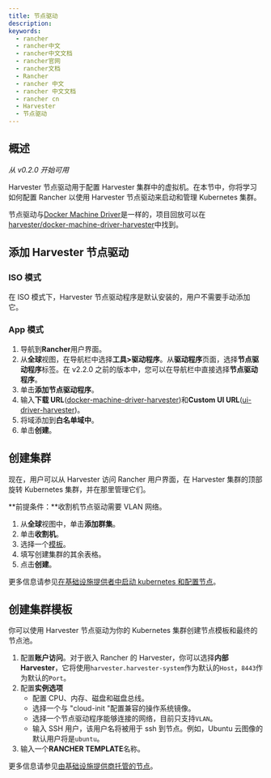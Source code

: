 ```yaml
---
title: 节点驱动
description:
keywords:
  - rancher
  - rancher中文
  - rancher中文文档
  - rancher官网
  - rancher文档
  - Rancher
  - rancher 中文
  - rancher 中文文档
  - rancher cn
  - Harvester
  - 节点驱动
---
```


## 概述

_从 v0.2.0 开始可用_

Harvester 节点驱动用于配置 Harvester 集群中的虚拟机。在本节中，你将学习如何配置 Rancher 以使用 Harvester 节点驱动来启动和管理 Kubernetes 集群。

节点驱动与[Docker Machine Driver](https://docs.docker.com/machine/drivers/)是一样的，项目回放可以在[harvester/docker-machine-driver-harvester](https://github.com/harvester/docker-machine-driver-harvester)中找到。

## 添加 Harvester 节点驱动

### ISO 模式

在 ISO 模式下，Harvester 节点驱动程序是默认安装的，用户不需要手动添加它。

### App 模式

1. 导航到**Rancher**用户界面。
1. 从**全球**视图，在导航栏中选择**工具>驱动程序**。从**驱动程序**页面，选择**节点驱动程序**标签。在 v2.2.0 之前的版本中，您可以在导航栏中直接选择**节点驱动程序**。
1. 单击**添加节点驱动程序**。
1. 输入**下载 URL**([docker-machine-driver-harvester](https://github.com/harvester/docker-machine-driver-harvester/releases))和**Custom UI URL**([ui-driver-harvester](https://github.com/harvester/ui-driver-harvester/releases))。
1. 将域添加到**白名单域中**。
1. 单击**创建**。

## 创建集群

现在，用户可以从 Harvester 访问 Rancher 用户界面，在 Harvester 集群的顶部旋转 Kubernetes 集群，并在那里管理它们。

**前提条件：**收割机节点驱动需要 VLAN 网络。

1. 从**全球**视图中，单击**添加群集**。
1. 单击**收割机**。
1. 选择一个[模板](#创建集群模板)。
1. 填写创建集群的其余表格。
1. 点击**创建**。

更多信息请参见[在基础设施提供者中启动 kubernetes 和配置节点](/docs/rancher2.5/cluster-provisioning/_index)。

## 创建集群模板

你可以使用 Harvester 节点驱动为你的 Kubernetes 集群创建节点模板和最终的节点池。

1. 配置**账户访问**。对于嵌入 Rancher 的 Harvester，你可以选择**内部 Harvester**，它将使用`harvester.harvester-system`作为默认的`Host`，`8443`作为默认的`Port`。
1. 配置**实例选项**
   - 配置 CPU、内存、磁盘和磁盘总线。
   - 选择一个与 "cloud-init "配置兼容的操作系统镜像。
   - 选择一个节点驱动程序能够连接的网络，目前只支持`VLAN`。
   - 输入 SSH 用户，该用户名将被用于 ssh 到节点。例如，Ubuntu 云图像的默认用户将是`ubuntu`。
1. 输入一个**RANCHER TEMPLATE**名称。

更多信息请参见[由基础设施提供商托管的节点](/docs/rancher2.5/cluster-provisioning/rke-clusters/node-pools/_index)。
